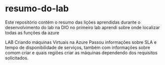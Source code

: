 # resumo-do-lab
Este repositório contém o resumo das lições aprendidas durante o desenvolvimento do lab na DIO
no primeiro lab aprendi sobre onde localizar todas as funções da azure

LAB Criando máquinas Virtuais na Azure
Passou informações sobre SLA e tempo de disponibilidade de serviços, também com informações sobre comom criar e quais regiões criar as máquinas dependendo dos requisitos solicitados.
